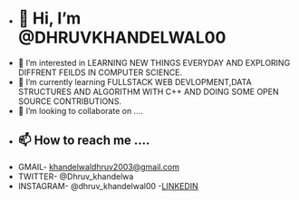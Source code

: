 - <h1>👋 Hi, I’m @DHRUVKHANDELWAL00</h1>
- 👀 I’m interested in LEARNING NEW THINGS EVERYDAY AND EXPLORING DIFFRENT FEILDS IN COMPUTER SCIENCE.
- 🌱 I’m currently learning FULLSTACK WEB DEVLOPMENT,DATA STRUCTURES AND ALGORITHM WITH C++ AND DOING SOME OPEN SOURCE CONTRIBUTIONS.
- 💞️ I’m looking to collaborate on ....
- <h2>📫 How to reach me ....</h2>
- GMAIL-      khandelwaldhruv2003@gmail.com
- TWITTER-    @Dhruv_khandelwa
- INSTAGRAM-  @dhruv_khandelwal00
-<a href="https://www.linkedin.com/in/dhruv-khandelwal-2332a81a3">LINKEDIN</a>

<!---
DHRUVKHANDELWAL00/DHRUVKHANDELWAL00 is a ✨ special ✨ repository because its `README.md` (this file) appears on your GitHub profile.
You can click the Preview link to take a look at your changes.
--->
